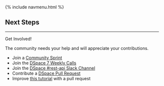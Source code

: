 {% include navmenu.html %}

## Next Steps
---

Get Involved!  

The community needs your help and will appreciate your contributions.

- Join a [Community Sprint](https://wiki.duraspace.org/display/DSPACE/DSpace+7+Community+Sprints)
- Join the [DSpace 7 Weekly Calls](https://wiki.duraspace.org/display/DSPACE/DSpace+7+Working+Group#DSpace7WorkingGroup-MeetingTimes&CommunicationChannels)
- Join the [DSpace #rest-api Slack Channel](https://dspace-org.slack.com/messages/C3T5FTLNP)
- Contribute a [DSpace Pull Request](https://wiki.duraspace.org/display/DSPACE/Development+with+Git)
- Improve [this tutorial](https://github.com/DSpace-Labs/DSpace7RestTutorial) with a pull request
